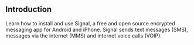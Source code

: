 ## Introduction
Learn how to install and use Signal, a free and open source encrypted messaging app for Android and iPhone. Signal sends text messages (SMS), messages via the internet (MMS) and internet voice calls (VOIP).

